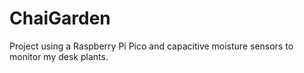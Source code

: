 # ChaiGarden
Project using a Raspberry Pi Pico and capacitive moisture sensors to monitor my desk plants.
